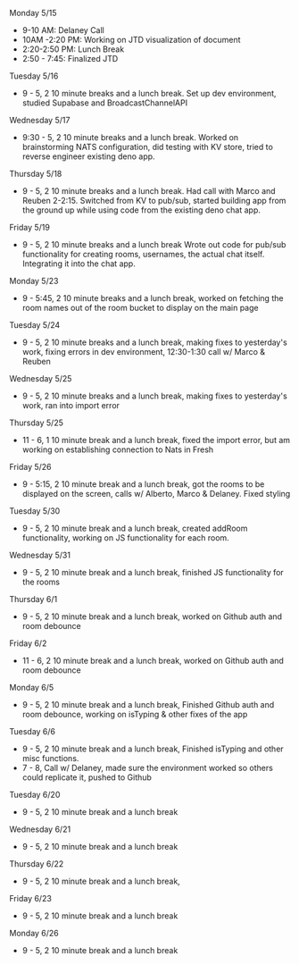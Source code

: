 Monday 5/15

<ul>
  <li>9-10 AM: Delaney Call</li>
  <li>10AM -2:20 PM: Working on JTD visualization of document</li>
  <li>2:20-2:50 PM: Lunch Break</li>
  <li>2:50 - 7:45: Finalized JTD</li>
</ul>

Tuesday 5/16

<ul>
  <li>9 - 5, 2 10 minute breaks and a lunch break. Set up dev environment, studied Supabase and BroadcastChannelAPI</li>
</ul>

Wednesday 5/17

<ul>
  <li>9:30 - 5, 2 10 minute breaks and a lunch break. Worked on brainstorming NATS configuration, did testing with KV store, tried to reverse engineer existing deno app. </li>
</ul>

Thursday 5/18

<ul>
  <li>9 - 5, 2 10 minute breaks and a lunch break. Had call with Marco and Reuben 2-2:15. Switched from KV to pub/sub, started building app from the ground up while using code from the existing deno chat app.</li>
</ul>

Friday 5/19

<ul>
  <li>9 - 5, 2 10 minute breaks and a lunch break Wrote out code for pub/sub functionality for creating rooms, usernames, the actual chat itself. Integrating it into the chat app.</li>
</ul>

Monday 5/23

<ul>
  <li>9 - 5:45, 2 10 minute breaks and a lunch break, worked on fetching the room names out of the room bucket to display on the main page</li>
</ul>

Tuesday 5/24

<ul>
  <li>9 - 5, 2 10 minute breaks and a lunch break, making fixes to yesterday's work, fixing errors in dev environment, 12:30-1:30 call w/ Marco & Reuben</li>
</ul>

Wednesday 5/25

<ul>
  <li>9 - 5, 2 10 minute breaks and a lunch break, making fixes to yesterday's work, ran into import error</li>
</ul>

Thursday 5/25

<ul>
  <li>11 - 6, 1 10 minute break and a lunch break, fixed the import error, but am working on establishing connection to Nats in Fresh</li>
</ul>

Friday 5/26

<ul>
  <li>9 - 5:15, 2 10 minute break and a lunch break, got the rooms to be displayed on the screen, calls w/ Alberto, Marco & Delaney. Fixed styling</li>
</ul>

Tuesday 5/30

<ul>
  <li>9 - 5, 2 10 minute break and a lunch break, created addRoom functionality, working on JS functionality for each room.</li>
</ul>

Wednesday 5/31

<ul>
  <li>9 - 5, 2 10 minute break and a lunch break, finished JS functionality for the rooms</li>
</ul>

Thursday 6/1

<ul>
  <li>9 - 5, 2 10 minute break and a lunch break, worked on Github auth and room debounce</li>
</ul>

Friday 6/2

<ul>
  <li>11 - 6, 2 10 minute break and a lunch break, worked on Github auth and room debounce</li>
</ul>

Monday 6/5

<ul>
  <li>9 - 5, 2 10 minute break and a lunch break, Finished Github auth and room debounce, working on isTyping & other fixes of the app</li>
</ul>

Tuesday 6/6

<ul>
  <li>9 - 5, 2 10 minute break and a lunch break, Finished isTyping and other misc functions.</li>
  <li>7 - 8, Call w/ Delaney, made sure the environment worked so others could replicate it, pushed to Github</li>
</ul>

Tuesday 6/20

<ul>
  <li>9 - 5, 2 10 minute break and a lunch break</li>
</ul>

Wednesday 6/21

<ul>
  <li>9 - 5, 2 10 minute break and a lunch break</li>
</ul>

Thursday 6/22

<ul>
  <li>9 - 5, 2 10 minute break and a lunch break,</li>
</ul>

Friday 6/23

<ul>
  <li>9 - 5, 2 10 minute break and a lunch break</li>
</ul>

Monday 6/26

<ul>
  <li>9 - 5, 2 10 minute break and a lunch break</li>
</ul>
